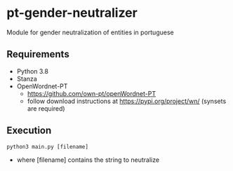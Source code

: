 # pt-gender-neutralizer
Module for gender neutralization of entities in portuguese

## Requirements
- Python 3.8
- Stanza
- OpenWordnet-PT
    - https://github.com/own-pt/openWordnet-PT
    - follow download instructions at https://pypi.org/project/wn/ (synsets are required)

## Execution
```python3 main.py [filename]```
- where [filename] contains the string to neutralize

